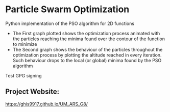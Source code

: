 # Particle Swarm Optimization

Python implementation of the PSO algorithm for 2D functions

- The First graph plotted shows the optimization process animated with the particles reaching the minima found over the 
contour of the function to minimize
- The Second graph shows the behaviour of the particles throughout the optimization process by plotting the altitude 
  reached in every iteration. Such behaviour drops to the local (or global) minima found by the PSO algorithm

Test GPG signing

## Project Website:
https://ghis9917.github.io/UM_ARS_G8/
